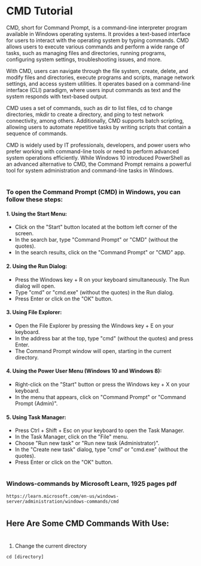 # CMD Tutorial
CMD, short for Command Prompt, is a command-line interpreter program available in Windows operating systems. It provides a text-based interface for users to interact with the operating system by typing commands. CMD allows users to execute various commands and perform a wide range of tasks, such as managing files and directories, running programs, configuring system settings, troubleshooting issues, and more.
 
With CMD, users can navigate through the file system, create, delete, and modify files and directories, execute programs and scripts, manage network settings, and access system utilities. It operates based on a command-line interface (CLI) paradigm, where users input commands as text and the system responds with text-based output.
 
CMD uses a set of commands, such as dir to list files, cd to change directories, mkdir to create a directory, and ping to test network connectivity, among others. Additionally, CMD supports batch scripting, allowing users to automate repetitive tasks by writing scripts that contain a sequence of commands.
 
CMD is widely used by IT professionals, developers, and power users who prefer working with command-line tools or need to perform advanced system operations efficiently. While Windows 10 introduced PowerShell as an advanced alternative to CMD, the Command Prompt remains a powerful tool for system administration and command-line tasks in Windows.
#
### To open the Command Prompt (CMD) in Windows, you can follow these steps:
 
#### 1. Using the Start Menu:
- Click on the "Start" button located at the bottom left corner of the screen.
- In the search bar, type "Command Prompt" or "CMD" (without the quotes).
- In the search results, click on the "Command Prompt" or "CMD" app.
  
#### 2. Using the Run Dialog:
- Press the Windows key + R on your keyboard simultaneously. The Run dialog will open.
- Type "cmd" or "cmd.exe" (without the quotes) in the Run dialog.
- Press Enter or click on the "OK" button.
 
#### 3. Using File Explorer:
- Open the File Explorer by pressing the Windows key + E on your keyboard.
- In the address bar at the top, type "cmd" (without the quotes) and press Enter.
- The Command Prompt window will open, starting in the current directory.
 
#### 4. Using the Power User Menu (Windows 10 and Windows 8):
- Right-click on the "Start" button or press the Windows key + X on your keyboard.
- In the menu that appears, click on "Command Prompt" or "Command Prompt (Admin)".
 
#### 5. Using Task Manager:
- Press Ctrl + Shift + Esc on your keyboard to open the Task Manager.
- In the Task Manager, click on the "File" menu.
- Choose "Run new task" or "Run new task (Administrator)".
- In the "Create new task" dialog, type "cmd" or "cmd.exe" (without the quotes).
- Press Enter or click on the "OK" button.
#
###  Windows-commands by Microsoft Learn, 1925 pages pdf
```
https://learn.microsoft.com/en-us/windows-server/administration/windows-commands/cmd
```
#
## Here Are Some CMD Commands With Use:

#
1. Change the current directory
```
cd [directory]
```
